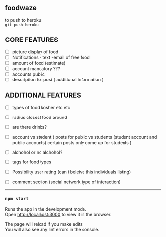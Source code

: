 ## foodwaze

to push to heroku  
`git push heroku`

CORE FEATURES
---

- [ ] picture display of food 
- [ ] Notifications - text -email of free food
- [ ] amount of food (estimate) 
- [ ] account mandatory ???
- [ ] accounts public
- [ ] description for post ( additional information ) 

ADDITIONAL FEATURES
---

- [ ] types of food kosher etc etc 
- [ ] radius closest food around 
- [ ] are there drinks?
- [ ] account vs student ( posts for public vs students (student account and public accounts) certain posts only come up for students )
- [ ] alchohol or no alchohol? 
- [ ] tags for food types 
- [ ] Possibility user rating (can i beleive this individuals listing)
- [ ] comment section (social network type of interaction) 


---
### `npm start`

Runs the app in the development mode.<br />
Open [http://localhost:3000](http://localhost:3000) to view it in the browser.

The page will reload if you make edits.<br />
You will also see any lint errors in the console.
